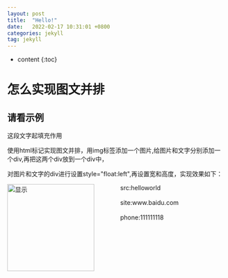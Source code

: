 ```yaml
---
layout: post
title:  "Hello!"
date:   2022-02-17 10:31:01 +0800
categories: jekyll
tag: jekyll
---
```


* content
{:toc}


# 怎么实现图文并排

## 请看示例

这段文字起填充作用

使用html标记实现图文并排，用img标签添加一个图片,给图片和文字分别添加一个div,再把这两个div放到一个div中，

对图片和文字的div进行设置style="float:left",再设置宽和高度，实现效果如下：

<div style="height:150px">
<div style="float:left; margin-right:10px;width:250px;height:100px;">
<img title="" src="{{site.baseurl}}/styles/images/hm.jpg" alt="显示" data-align="left" width="200" />
</div>
<div style="float:left:width:200px">
src:helloworld <br/><br/>
site:www.baidu.com <br/><br/>
phone:111111118 <br/>

</div>
</div>
